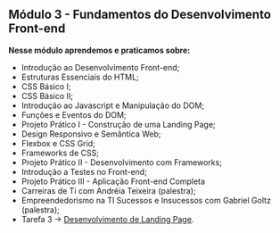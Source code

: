 ## Módulo 3 - Fundamentos do Desenvolvimento Front-end

**Nesse módulo aprendemos e praticamos sobre:**

- Introdução ao Desenvolvimento Front-end;
- Estruturas Essenciais do HTML;
- CSS Básico I;
- CSS Básico II;
- Introdução ao Javascript e Manipulação do DOM;
- Funções e Eventos do DOM;
- Projeto Prático I - Construção de uma Landing Page;
- Design Responsivo e Semântica Web;
- Flexbox e CSS Grid;
- Frameworks de CSS;
- Projeto Prático II - Desenvolvimento com Frameworks;
- Introdução a Testes no Front-end;
- Projeto Prático III - Aplicação Front-end Completa 
- Carreiras de Ti com Andréia Teixeira (palestra);
- Empreendedorismo na TI Sucessos e Insucessos com Gabriel Goltz (palestra);
- Tarefa 3 → [Desenvolvimento de Landing Page](https://github.com/luiznslobato/portfolio).
